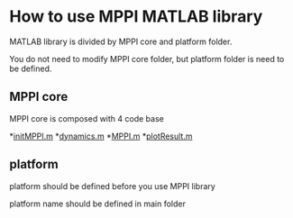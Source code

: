 # How to use MPPI MATLAB library

MATLAB library is divided by MPPI core and platform folder.

You do not need to modify MPPI core folder, but platform folder is need to be defined.

## MPPI core

MPPI core is composed with 4 code base

*[initMPPI.m](https://github.com/CrazyMadcow/MPPI-Library/blob/main/MATLAB-Lib/MPPI/initMPPI.m)
*[dynamics.m](https://github.com/CrazyMadcow/MPPI-Library/blob/main/MATLAB-Lib/MPPI/dynamics.m)
*[MPPI.m](https://github.com/CrazyMadcow/MPPI-Library/blob/main/MATLAB-Lib/MPPI/MPPI.m)
*[plotResult.m](https://github.com/CrazyMadcow/MPPI-Library/blob/main/MATLAB-Lib/MPPI/plotResult.m)

## platform

platform should be defined before you use MPPI library

platform name should be defined in main folder
